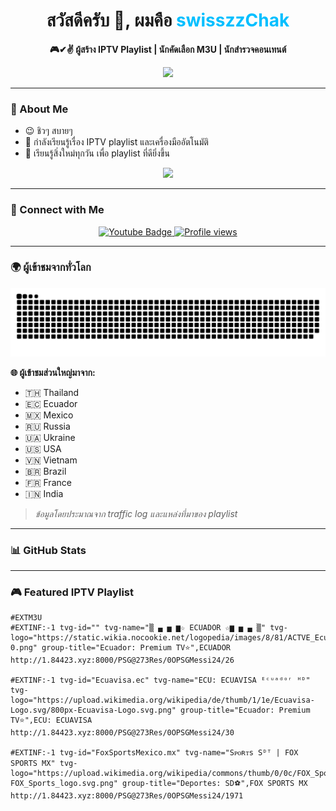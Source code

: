 <h1 align="center">สวัสดีครับ 👋, ผมคือ <span style="color:#00BFFF;">swisszzChak</span></h1>
<p align="center"><strong>🎮✔✌ ผู้สร้าง IPTV Playlist | นักคัดเลือก M3U | นักสำรวจคอนเทนต์</strong></p>
<p align="center">
  <img src="https://readme-typing-svg.herokuapp.com?font=Fira+Code&duration=3000&pause=500&color=58A6FF&center=true&vCenter=true&width=435&lines=สบายๆๆ+%f0%9f%98%89;เรียนรู้+IPTV+ไปทุกวัน+🌱;ลอง+Playlist+ใหม่เสมอ+🙌" />
</p>

---

### 💬 About Me

* 😉 ชิวๆ สบายๆ  
* 🌱 กำลังเรียนรู้เรื่อง IPTV playlist และเครื่องมืออัตโนมัติ  
* 🙌 เรียนรู้สิ่งใหม่ทุกวัน เพื่อ playlist ที่ดียิ่งขึ้น

<div align="center">
  <img src="https://media1.tenor.com/m/bfOEyTxwK40AAAAC/work-computer.gif" width="200"/>
</div>

---

### 🔗 Connect with Me

<div align="center" style="margin-top: 10px;">
  <a href="https://www.youtube.com/@Tongchaiswisszz" target="_blank">
    <img src="https://img.shields.io/badge/YouTube-red?style=for-the-badge&logo=youtube&logoColor=white" alt="Youtube Badge"/>
  </a>
  <a href="https://www.youtube.com/@Tongchaiswisszz">
    <img src="https://komarev.com/ghpvc/?username=swisszzChak&style=flat-square&color=blue" alt="Profile views"/>
  </a>
</div>

---

### 🌍 ผู้เข้าชมจากทั่วโลก

<p align="center">
  <img src="https://raw.githubusercontent.com/platane/snk/output/github-contribution-grid-snake.svg" alt="snake animation" />
</p>

**🌐 ผู้เข้าชมส่วนใหญ่มาจาก:**

- 🇹🇭 Thailand  
- 🇪🇨 Ecuador  
- 🇲🇽 Mexico  
- 🇷🇺 Russia  
- 🇺🇦 Ukraine  
- 🇺🇸 USA  
- 🇻🇳 Vietnam  
- 🇧🇷 Brazil  
- 🇫🇷 France  
- 🇮🇳 India  

> *ข้อมูลโดยประมาณจาก traffic log และแหล่งที่มาของ playlist*

---

### 📊 GitHub Stats



---

### 🎮 Featured IPTV Playlist

```m3u
#EXTM3U
#EXTINF:-1 tvg-id="" tvg-name="▒ ▄ ▅ ▆☆ ECUADOR ☆▆ ▅ ▄ ▒" tvg-logo="https://static.wikia.nocookie.net/logopedia/images/8/81/ACTVE_Ecuador-0.png" group-title="Ecuador: Premium TV⭐",ECUADOR
http://1.84423.xyz:8000/PSG@273Res/0OPSGMessi24/26

#EXTINF:-1 tvg-id="Ecuavisa.ec" tvg-name="ECU: ECUAVISA ᴱᶜᵘᵃᵈᵒʳ ᴴᴰ" tvg-logo="https://upload.wikimedia.org/wikipedia/de/thumb/1/1e/Ecuavisa-Logo.svg/800px-Ecuavisa-Logo.svg.png" group-title="Ecuador: Premium TV⭐",ECU: ECUAVISA
http://1.84423.xyz:8000/PSG@273Res/0OPSGMessi24/30

#EXTINF:-1 tvg-id="FoxSportsMexico.mx" tvg-name="Sᴘᴏʀᴛs Sᴰᵀ | FOX SPORTS MX" tvg-logo="https://upload.wikimedia.org/wikipedia/commons/thumb/0/0c/FOX_Sports_logo.svg/1200px-FOX_Sports_logo.svg.png" group-title="Deportes: SD⚽",FOX SPORTS MX
http://1.84423.xyz:8000/PSG@273Res/0OPSGMessi24/1971




